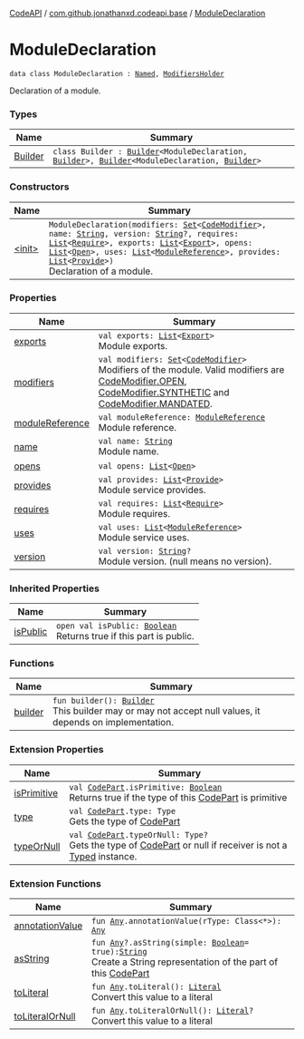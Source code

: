 [CodeAPI](../../index.md) / [com.github.jonathanxd.codeapi.base](../index.md) / [ModuleDeclaration](.)

# ModuleDeclaration

`data class ModuleDeclaration : `[`Named`](../-named/index.md)`, `[`ModifiersHolder`](../-modifiers-holder/index.md)

Declaration of a module.

### Types

| Name | Summary |
|---|---|
| [Builder](-builder/index.md) | `class Builder : `[`Builder`](../-named/-builder/index.md)`<ModuleDeclaration, `[`Builder`](-builder/index.md)`>, `[`Builder`](../-modifiers-holder/-builder/index.md)`<ModuleDeclaration, `[`Builder`](-builder/index.md)`>` |

### Constructors

| Name | Summary |
|---|---|
| [&lt;init&gt;](-init-.md) | `ModuleDeclaration(modifiers: `[`Set`](https://kotlinlang.org/api/latest/jvm/stdlib/kotlin.collections/-set/index.html)`<`[`CodeModifier`](../-code-modifier/index.md)`>, name: `[`String`](https://kotlinlang.org/api/latest/jvm/stdlib/kotlin/-string/index.html)`, version: `[`String`](https://kotlinlang.org/api/latest/jvm/stdlib/kotlin/-string/index.html)`?, requires: `[`List`](https://kotlinlang.org/api/latest/jvm/stdlib/kotlin.collections/-list/index.html)`<`[`Require`](../-require/index.md)`>, exports: `[`List`](https://kotlinlang.org/api/latest/jvm/stdlib/kotlin.collections/-list/index.html)`<`[`Export`](../-export/index.md)`>, opens: `[`List`](https://kotlinlang.org/api/latest/jvm/stdlib/kotlin.collections/-list/index.html)`<`[`Open`](../-open/index.md)`>, uses: `[`List`](https://kotlinlang.org/api/latest/jvm/stdlib/kotlin.collections/-list/index.html)`<`[`ModuleReference`](../-module-reference/index.md)`>, provides: `[`List`](https://kotlinlang.org/api/latest/jvm/stdlib/kotlin.collections/-list/index.html)`<`[`Provide`](../-provide/index.md)`>)`<br>Declaration of a module. |

### Properties

| Name | Summary |
|---|---|
| [exports](exports.md) | `val exports: `[`List`](https://kotlinlang.org/api/latest/jvm/stdlib/kotlin.collections/-list/index.html)`<`[`Export`](../-export/index.md)`>`<br>Module exports. |
| [modifiers](modifiers.md) | `val modifiers: `[`Set`](https://kotlinlang.org/api/latest/jvm/stdlib/kotlin.collections/-set/index.html)`<`[`CodeModifier`](../-code-modifier/index.md)`>`<br>Modifiers of the module. Valid modifiers are [CodeModifier.OPEN](../-code-modifier/-o-p-e-n.md), [CodeModifier.SYNTHETIC](../-code-modifier/-s-y-n-t-h-e-t-i-c.md) and [CodeModifier.MANDATED](../-code-modifier/-m-a-n-d-a-t-e-d.md). |
| [moduleReference](module-reference.md) | `val moduleReference: `[`ModuleReference`](../-module-reference/index.md)<br>Module reference. |
| [name](name.md) | `val name: `[`String`](https://kotlinlang.org/api/latest/jvm/stdlib/kotlin/-string/index.html)<br>Module name. |
| [opens](opens.md) | `val opens: `[`List`](https://kotlinlang.org/api/latest/jvm/stdlib/kotlin.collections/-list/index.html)`<`[`Open`](../-open/index.md)`>` |
| [provides](provides.md) | `val provides: `[`List`](https://kotlinlang.org/api/latest/jvm/stdlib/kotlin.collections/-list/index.html)`<`[`Provide`](../-provide/index.md)`>`<br>Module service provides. |
| [requires](requires.md) | `val requires: `[`List`](https://kotlinlang.org/api/latest/jvm/stdlib/kotlin.collections/-list/index.html)`<`[`Require`](../-require/index.md)`>`<br>Module requires. |
| [uses](uses.md) | `val uses: `[`List`](https://kotlinlang.org/api/latest/jvm/stdlib/kotlin.collections/-list/index.html)`<`[`ModuleReference`](../-module-reference/index.md)`>`<br>Module service uses. |
| [version](version.md) | `val version: `[`String`](https://kotlinlang.org/api/latest/jvm/stdlib/kotlin/-string/index.html)`?`<br>Module version. (null means no version). |

### Inherited Properties

| Name | Summary |
|---|---|
| [isPublic](../-modifiers-holder/is-public.md) | `open val isPublic: `[`Boolean`](https://kotlinlang.org/api/latest/jvm/stdlib/kotlin/-boolean/index.html)<br>Returns true if this part is public. |

### Functions

| Name | Summary |
|---|---|
| [builder](builder.md) | `fun builder(): `[`Builder`](-builder/index.md)<br>This builder may or may not accept null values, it depends on implementation. |

### Extension Properties

| Name | Summary |
|---|---|
| [isPrimitive](../../com.github.jonathanxd.codeapi/is-primitive.md) | `val `[`CodePart`](../../com.github.jonathanxd.codeapi/-code-part/index.md)`.isPrimitive: `[`Boolean`](https://kotlinlang.org/api/latest/jvm/stdlib/kotlin/-boolean/index.html)<br>Returns true if the type of this [CodePart](../../com.github.jonathanxd.codeapi/-code-part/index.md) is primitive |
| [type](../../com.github.jonathanxd.codeapi/type.md) | `val `[`CodePart`](../../com.github.jonathanxd.codeapi/-code-part/index.md)`.type: Type`<br>Gets the type of [CodePart](../../com.github.jonathanxd.codeapi/-code-part/index.md) |
| [typeOrNull](../../com.github.jonathanxd.codeapi/type-or-null.md) | `val `[`CodePart`](../../com.github.jonathanxd.codeapi/-code-part/index.md)`.typeOrNull: Type?`<br>Gets the type of [CodePart](../../com.github.jonathanxd.codeapi/-code-part/index.md) or null if receiver is not a [Typed](../-typed/index.md) instance. |

### Extension Functions

| Name | Summary |
|---|---|
| [annotationValue](../../com.github.jonathanxd.codeapi.util.conversion/kotlin.-any/annotation-value.md) | `fun `[`Any`](https://kotlinlang.org/api/latest/jvm/stdlib/kotlin/-any/index.html)`.annotationValue(rType: Class<*>): `[`Any`](https://kotlinlang.org/api/latest/jvm/stdlib/kotlin/-any/index.html) |
| [asString](../../com.github.jonathanxd.codeapi.util/kotlin.-any/as-string.md) | `fun `[`Any`](https://kotlinlang.org/api/latest/jvm/stdlib/kotlin/-any/index.html)`?.asString(simple: `[`Boolean`](https://kotlinlang.org/api/latest/jvm/stdlib/kotlin/-boolean/index.html)` = true): `[`String`](https://kotlinlang.org/api/latest/jvm/stdlib/kotlin/-string/index.html)<br>Create a String representation of the part of this [CodePart](../../com.github.jonathanxd.codeapi/-code-part/index.md) |
| [toLiteral](../../com.github.jonathanxd.codeapi.util.conversion/kotlin.-any/to-literal.md) | `fun `[`Any`](https://kotlinlang.org/api/latest/jvm/stdlib/kotlin/-any/index.html)`.toLiteral(): `[`Literal`](../../com.github.jonathanxd.codeapi.literal/-literal/index.md)<br>Convert this value to a literal |
| [toLiteralOrNull](../../com.github.jonathanxd.codeapi.util.conversion/kotlin.-any/to-literal-or-null.md) | `fun `[`Any`](https://kotlinlang.org/api/latest/jvm/stdlib/kotlin/-any/index.html)`.toLiteralOrNull(): `[`Literal`](../../com.github.jonathanxd.codeapi.literal/-literal/index.md)`?`<br>Convert this value to a literal |
